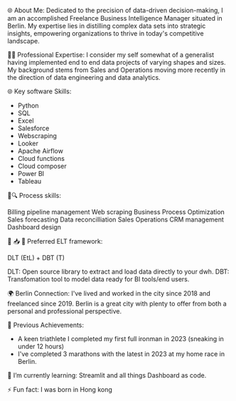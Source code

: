 
🌐 About Me:
Dedicated to the precision of data-driven decision-making, I am an accomplished Freelance Business Intelligence Manager situated in Berlin. My expertise lies in distilling complex data sets into strategic insights, empowering organizations to thrive in today's competitive landscape.

👨‍💻 Professional Expertise:
I consider my self somewhat of a generalist having implemented end to end data projects of varying shapes and sizes. My background stems from Sales and Operations moving more recently in the direction of data engineering and data analytics.

🌐 Key software Skills:

- Python 
- SQL
- Excel
- Salesforce
- Webscraping
- Looker
- Apache Airflow
- Cloud functions
- Cloud composer
- Power BI
- Tableau


🔄🔍 Process skills:

Billing pipeline management
Web scraping
Business Process Optimization
Sales forecasting
Data reconcilliation
Sales Operations
CRM management
Dashboard design

🚢 📥 🔄 Preferred ELT framework: 

DLT (EtL) + DBT (T)

DLT: Open source library to extract and load data directly to your dwh.
DBT: Transfomation tool to model data ready for BI tools/end users.


🌍 Berlin Connection:
I've lived and worked in the city since 2018 and freelanced since 2019. Berlin is a great city with plenty to offer from both a personal and professional perspective.

🚀 Previous Achievements:
- A keen triathlete I completed my first full ironman in 2023 (sneaking in under 12 hours) 
- I've completed 3 marathons with the latest in 2023 at my home race in Berlin.

🌱 I’m currently learning: Streamlit and all things Dashboard as code.

⚡ Fun fact: I was born in Hong kong
